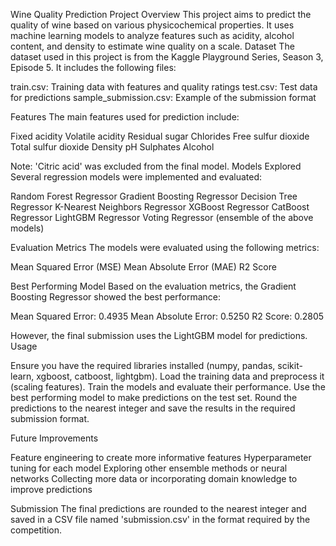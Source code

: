 Wine Quality Prediction Project
Overview
This project aims to predict the quality of wine based on various physicochemical properties. It uses machine learning models to analyze features such as acidity, alcohol content, and density to estimate wine quality on a scale.
Dataset
The dataset used in this project is from the Kaggle Playground Series, Season 3, Episode 5. It includes the following files:

train.csv: Training data with features and quality ratings
test.csv: Test data for predictions
sample_submission.csv: Example of the submission format

Features
The main features used for prediction include:

Fixed acidity
Volatile acidity
Residual sugar
Chlorides
Free sulfur dioxide
Total sulfur dioxide
Density
pH
Sulphates
Alcohol

Note: 'Citric acid' was excluded from the final model.
Models Explored
Several regression models were implemented and evaluated:

Random Forest Regressor
Gradient Boosting Regressor
Decision Tree Regressor
K-Nearest Neighbors Regressor
XGBoost Regressor
CatBoost Regressor
LightGBM Regressor
Voting Regressor (ensemble of the above models)

Evaluation Metrics
The models were evaluated using the following metrics:

Mean Squared Error (MSE)
Mean Absolute Error (MAE)
R2 Score

Best Performing Model
Based on the evaluation metrics, the Gradient Boosting Regressor showed the best performance:

Mean Squared Error: 0.4935
Mean Absolute Error: 0.5250
R2 Score: 0.2805

However, the final submission uses the LightGBM model for predictions.
Usage

Ensure you have the required libraries installed (numpy, pandas, scikit-learn, xgboost, catboost, lightgbm).
Load the training data and preprocess it (scaling features).
Train the models and evaluate their performance.
Use the best performing model to make predictions on the test set.
Round the predictions to the nearest integer and save the results in the required submission format.

Future Improvements

Feature engineering to create more informative features
Hyperparameter tuning for each model
Exploring other ensemble methods or neural networks
Collecting more data or incorporating domain knowledge to improve predictions

Submission
The final predictions are rounded to the nearest integer and saved in a CSV file named 'submission.csv' in the format required by the competition.
